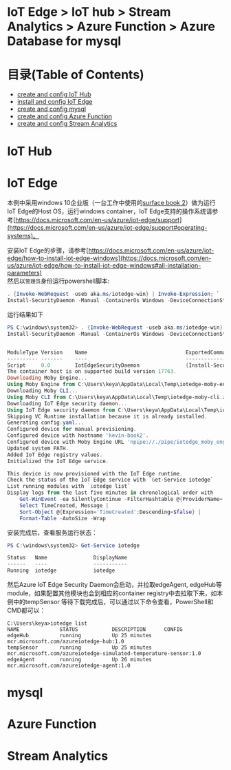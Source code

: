 # IoT Edge > IoT hub > Stream Analytics > Azure Function > Azure Database for mysql

# 目录(Table of Contents)
* [create and config IoT Hub](#IoT-Hub)
* [install and config IoT Edge](#IoT-Edge)
* [create and config mysql](#mysql)
* [create and config Azure Function](#Azure-Function)
* [create and config Stream Analytics](#Stream-Analytics)



# IoT Hub

# IoT Edge
本例中采用windows 10企业版（一台工作中使用的[surface book 2](https://www.microsoftstore.com.cn/c/surface)）做为运行IoT Edge的Host OS，运行windows container，IoT Edge支持的操作系统请参考[https://docs.microsoft.com/en-us/azure/iot-edge/support](https://docs.microsoft.com/en-us/azure/iot-edge/support#operating-systems)。

安装IoT Edge的步骤，请参考[https://docs.microsoft.com/en-us/azure/iot-edge/how-to-install-iot-edge-windows](https://docs.microsoft.com/en-us/azure/iot-edge/how-to-install-iot-edge-windows#all-installation-parameters)  
然后以`管理员`身份运行powershell脚本:
```PowerShell
. {Invoke-WebRequest -useb aka.ms/iotedge-win} | Invoke-Expression; `
Install-SecurityDaemon -Manual -ContainerOs Windows -DeviceConnectionString '<your iot edge device connect string>'
```
运行结果如下
```PowerShell
PS C:\windows\system32> . {Invoke-WebRequest -useb aka.ms/iotedge-win} | Invoke-Expression; `
Install-SecurityDaemon -Manual -ContainerOs Windows -DeviceConnectionString '<your iot edge device connect string>'


ModuleType Version    Name                                ExportedCommands                                                                         
---------- -------    ----                                ----------------                                                                         
Script     0.0        IotEdgeSecurityDaemon               {Install-SecurityDaemon, Uninstall-SecurityDaemon}                                       
The container host is on supported build version 17763.
Downloading Moby Engine...
Using Moby Engine from C:\Users\keya\AppData\Local\Temp\iotedge-moby-engine.zip
Downloading Moby CLI...
Using Moby CLI from C:\Users\keya\AppData\Local\Temp\iotedge-moby-cli.zip
Downloading IoT Edge security daemon...
Using IoT Edge security daemon from C:\Users\keya\AppData\Local\Temp\iotedged-windows.zip
Skipping VC Runtime installation because it is already installed.
Generating config.yaml...
Configured device for manual provisioning.
Configured device with hostname 'kevin-book2'.
Configured device with Moby Engine URL 'npipe://./pipe/iotedge_moby_engine' and network 'nat'.
Updated system PATH.
Added IoT Edge registry values.
Initialized the IoT Edge service.

This device is now provisioned with the IoT Edge runtime.
Check the status of the IoT Edge service with `Get-Service iotedge`
List running modules with `iotedge list`
Display logs from the last five minutes in chronological order with
    Get-WinEvent -ea SilentlyContinue -FilterHashtable @{ProviderName='iotedged';LogName='application';StartTime=[datetime]::Now.AddMinutes(-5)} |
    Select TimeCreated, Message |
    Sort-Object @{Expression='TimeCreated';Descending=$false} |
    Format-Table -AutoSize -Wrap
```

安装完成后，查看服务运行状态：
```PowerShell
PS C:\windows\system32> Get-Service iotedge

Status   Name               DisplayName                           
------   ----               -----------                           
Running  iotedge            iotedge  
```
然后Azure IoT Edge Security Daemon会启动，并拉取edgeAgent, edgeHub等module，如果配置其他模块也会到相应的container registry中去拉取下来，如本例中的tempSensor
等待下载完成后，可以通过以下命令查看，PowerShell和CMD都可以：
```CMD
C:\Users\keya>iotedge list
NAME             STATUS           DESCRIPTION      CONFIG
edgeHub          running          Up 25 minutes    mcr.microsoft.com/azureiotedge-hub:1.0
tempSensor       running          Up 25 minutes    mcr.microsoft.com/azureiotedge-simulated-temperature-sensor:1.0
edgeAgent        running          Up 26 minutes    mcr.microsoft.com/azureiotedge-agent:1.0

```

# mysql

# Azure Function

# Stream Analytics